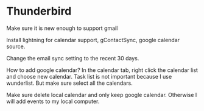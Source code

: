 # Thunderbird

Make sure it is new enough to support gmail

Install lightning for calendar support, gContactSync, google calendar source.

Change the email sync setting to the recent 30 days.

How to add google calendar? In the calendar tab, right click the calendar list and choose new calendar. Task list is not important because I use wunderlist. But make sure select all the calendars.

Make sure delete local calendar and only keep google calendar. Otherwise I will add events to my local computer.